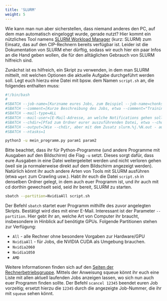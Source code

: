 ```yaml
---
title: 'SLURM'
weight: 5
---
```


Wie kann man nun aber sicherstellen, dass niemand anderes den PC, auf dem man automatisch eingeloggt wurde, gerade nutzt? Hier kommt ein nützliches Tool namens [SLURM Workload Manager](https://slurm.schedmd.com/documentation.html) (kurz: SLURM) zum Einsatz, das auf den CIP-Rechnern bereits verfügbar ist. Leider ist die Dokumentation von SLURM eher dürftig, sodass wir euch hier ein paar Infos an die Hand geben wollen, die für den alltäglichen Gebrauch von SLURM hilfreich sind.

Zunächst ist es hilfreich, ein Skript zu verwenden, in dem man SLURM mitteilt, mit welchen Optionen die aktuelle Aufgabe durchgeführt werden soll. Legt euch hierzu eine Datei mit bpsw. dem Namen `script.sh` an, die folgendes enthalten muss:

``` bash
#!/bin/bash
#
#SBATCH --job-name=[Kurzname eures Jobs, zum Beispiel --job-name=chonksky-train]
#SBATCH --comment=[Kurze Beschreibung des Jobs, etwa --comment="Training eines NNs"]
#SBATCH --mail-type=ALL
#SBATCH --mail-user=[E-Mail-Adresse, an welche Notifications gehen sollen, etwa wenn der Job beendet, gestartet, oder abgebrochen wurde, zum Beispiel --mail-user=chonksky@campus.lmu.de]
#SBATCH --chdir=[Pfad zum Ordner eurer auszuführenden Datei, etwa --chdir=/home/c/chonksky/Desktop/mein_projekt]
#SBATCH --output=[Wie --chdir, aber mit dem Zusatz slurm.%j.%N.out - auf diese Weise werden die Outputs sauber archiviert. Beispiel: --outputs=/home/c/chonksky/Desktop/mein_projekt/slurm.%j.%N.out]
#SBATCH --ntasks=1

python3 -u mein_programm.py param1 param2
```

Bitte beachtet, dass ihr für Python-Programme (und andere Programme mit Ausgaben auf den Bildschirm) die Flag `-u` setzt. Dieses sorgt dafür, dass eure Ausgaben in eine Datei weitergeleitet werden und nicht verloren gehen (weil sie ja normalerweise direkt auf dem Bildschirm angezeigt werden). Natürlich könnt ihr auch andere Arten von Tools mit SLURM ausführen (etwa `wget` zum Crawling usw.).
Habt ihr euch die Datei `script.sh` in denselben Ordner gelegt, in dem auch euer Programm ist, und ihr auch mit cd dorthin gewechselt seid, seid ihr bereit, SLURM zu starten.

``` bash
sbatch --partition=NvidiaAll script.sh
```

Der Befehl `sbatch` startet euer Programm mithilfe des zuvor angelegten Skripts. Bestätigt wird dies mit einer E-Mail. Interessant ist der Parameter `--partition`. Hier gebt ihr an, welche Art von Computer ihr braucht, insbesondere in Hinblick auf benötigte GPUs. Folgende Partitionen stehen zur Verfügung:

- `All` - alle Rechner ohne besondere Vorgaben zur Hardware/GPU
- `NvidiaAll` - für Jobs, die NVIDIA CUDA als Umgebung brauchen.
- `Nvidia2060`
- `Nvidia1050`
- `AMD`

Weitere Informationen finden sich auf den [Seiten der Rechnerbetriebsgruppe](https://www.rz.ifi.lmu.de/announcements/2022-11-07a_de.html).
Mittels der Anweisung squeue könnt ihr euch eine Liste mit allen aktuell laufenden Jobs anzeigen lassen, wo sich nun auch euer Programm finden sollte. Der Befehl `scancel 12345` beendet euren Job vorzeitig; ersetzt hierzu die `12345` durch die angezeigte Job-Nummer, die ihr mit `squeue` sehen könnt.